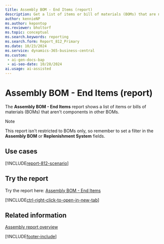 ```yaml
---
title: Assembly BOM - End Items (report)
description: Get a list of items or bill of materials (BOMs) that are not components of any other BOMs. 
author: kennieNP
ms.author: kepontop
ms.reviewer: bholtorf
ms.topic: conceptual
ms.search.keywords: reporting
ms.search.form: Report_812_Primary
ms.date: 10/23/2024
ms.service: dynamics-365-business-central
ms.custom:
 - ai-gen-docs-bap
 - ai-seo-date: 10/28/2024
ai.usage: ai-assisted
---
```


# Assembly BOM - End Items (report)

The **Assembly BOM - End Items** report shows a list of items or bills of materials (BOMs) that aren't components in other BOMs.

> [!NOTE]
> This report isn't restricted to BOMs only, so remember to set a filter in the **Assembly BOM** or **Replenishment System** fields.

## Use cases

[!INCLUDE[report-812-scenario](../includes/report-812-scenario-include.md)]

<!-- 

Prompt

Below is a report in an ERP system. Provide 3-4 use cases for different personas working with fixed asset management or finance for fixed assets.

Format like this:    
  
As a <persona>, use the report to    
* use case 1  
* use case 2    

Do not capitalize the persona names. 

Do not start lines with "Use the data to"

## Report name
Assembly BOM - End Items

## Report description
The *Assembly BOM - End Items* report shows 
Shows a list of items or BOMs that are not components of BOMs. 

### What the report does

### Use cases
Get a list of items or bill of materials (BOMs) that are not components of any other BOMs. 

Please include your data sources and URLs

-->

## Try the report

Try the report here: [Assembly BOM - End Items](https://businesscentral.dynamics.com?report=812)

[!INCLUDE[ctrl-right-click-to-open-in-new-tab](../includes/ctrl-right-click-to-open-in-new-tab.md)]

## Related information

[Assembly report overview](../assembly-reports.md)  

[!INCLUDE[footer-include](../includes/footer-banner.md)]